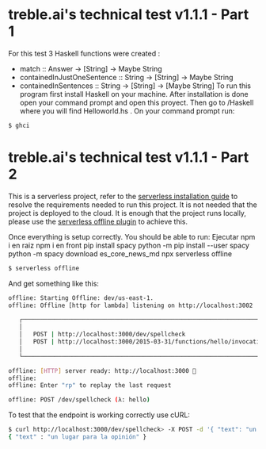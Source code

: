 # treble.ai's technical test v1.1.1 - Part 1
For this test 3 Haskell functions were created :
- match :: Answer -> [String] -> Maybe String
- containedInJustOneSentence :: String -> [String] -> Maybe String
- containedInSentences :: String -> [String] -> [Maybe String]
To run this program first install Haskell on your machine. After installation is done open your command prompt and open this proyect. Then go to /Haskell where you will find
Helloworld.hs . On your command prompt run:
```bash
$ ghci
```

# treble.ai's technical test v1.1.1 - Part 2

This is a serverless project, refer to the [serverless installation guide](https://www.serverless.com/framework/docs/providers/aws/guide/installation/) to resolve the requirements needed to run this project. It is not needed that the project is deployed to the cloud. It is enough that the project runs locally, please use the [serverless offline plugin](https://www.npmjs.com/package/serverless-offline) to achieve this.

Once everything is setup correctly. You should be able to run:
Ejecutar npm i en raiz
npm i en front
pip install spacy
python -m pip install --user spacy
python -m spacy download es_core_news_md
npx serverless offline




```bash
$ serverless offline
```

And get something like this:

```bash
offline: Starting Offline: dev/us-east-1.
offline: Offline [http for lambda] listening on http://localhost:3002

   ┌─────────────────────────────────────────────────────────────────────────┐
   │                                                                         │
   │   POST | http://localhost:3000/dev/spellcheck                           │
   │   POST | http://localhost:3000/2015-03-31/functions/hello/invocations   │
   │                                                                         │
   └─────────────────────────────────────────────────────────────────────────┘

offline: [HTTP] server ready: http://localhost:3000 🚀
offline:
offline: Enter "rp" to replay the last request

offline: POST /dev/spellcheck (λ: hello)
```

To test that the endpoint is working correctly use cURL:

```bash
$ curl http://localhost:3000/dev/spellcheck> -X POST -d '{ "text": "un lgar para la hopinion"}'
{ "text" : "un lugar para la opinión" }
```
